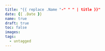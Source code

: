 ```yaml
---
title: "{{ replace .Name "-" " " | title }}"
date: {{ .Date }}
name: true
draft: true
toc: false
images:
tags:
  - untagged
---
```


